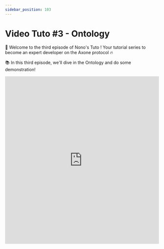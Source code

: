 ```yaml
---
sidebar_position: 103
---
```

# Video Tuto #3 - Ontology

🚀 Welcome to the third episode of Nono's Tuto !
Your tutorial series to become an expert developer on the Axone protocol 🔥

📚 In this third episode, we'll dive in the Ontology and do some demonstration!

<iframe width="100%" height="550" src="https://www.youtube.com/embed/39SOwMhdylA" title="YouTube video player" frameborder="0" allow="accelerometer; autoplay; clipboard-write; encrypted-media; gyroscope; picture-in-picture; web-share" allowfullscreen></iframe>
